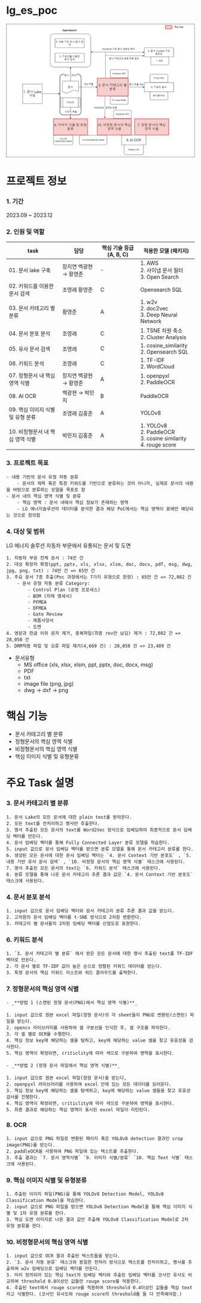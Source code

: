 # lg_es_poc

![LG_PoC 전체 프로세스](./png/LG_POC%20전체%20프로세스.png)

# 프로젝트 정보

### 1. 기간
2023.09 ~ 2023.12

### 2. 인원 및 역할

| **task**              | **담당**        | 핵심 기술 등급 (A, B, C) | 적용한 모델 (패키지)                                                              |
| --------------------- | ------------- | ------------------ | ------------------------------------------------------------------------- |
| 01. 문서 lake 구축        | 장지연 백광현 → 황영준 | -                  | 1. AWS  <br>2. 사이냅 문서 필터  <br>3. Open Search                              |
| 02. 키워드를 이용한 문서 검색    | 조영래 황영준       | C                  | Opensearch SQL                                                            |
| 03. 문서 카테고리 별 분류      | 황영준           | A                  | 1. w2v  <br>2. doc2vec  <br>3. Deep Neural Network                        |
| 04. 문서 분포 분석          | 조영래           | C                  | 1. TSNE 차원 축소  <br>2. Cluster Analysis                                    |
| 05. 유사 문서 검색          | 조영래           | C                  | 1. cosine_similarity  <br>2. Opensearch SQL                               |
| 06. 키워드 분석       | 조영래           | C                  | 1. TF-IDF  <br>2. WordCloud                                               |
| 07. 정형문서 내 핵심 영역 식별   | 장지연 백광현 → 황영준 | A                  | 1. openpyxl  <br>2. PaddleOCR                                             |
| 08. AI OCR            | 백광현 → 박민지     | B                  | PaddleOCR                                                                 |
| 09. 핵심 이미지 식별 및 유형 분류 | 조영래 김홍준       | A                  | YOLOv8                                                                    |
| 10. 비정형문서 내 핵심 영역 식별  | 박민지 김홍준       | A                  | 1. YOLOv8  <br>2. PaddleOCR  <br>3. cosine similarity  <br>4. rouge score |

### 3. 프로젝트 목표

    - 내용 기반의 문서 유형 자동 분류
        - 문서의 제목 혹은 특정 키워드를 기반으로 분류하는 것이 아니라, 실제로 문서의 내용을 바탕으로 분류하는 모델을 목표로 함
    - 문서 내의 핵심 영역 식별 및 분류
        - 핵심 영역 : 문서 내에서 핵심 정보가 존재하는 영역
        - LG 에너지솔루션의 데이터를 분석한 결과 해당 PoC에서는 핵심 영역이 표에만 해당되는 것으로 정의함

### 4. 대상 및 범위

LG 에너지 솔루션 자동차 부문에서 유통되는 문서 및 도면

    1. 자동차 부문 전체 문서 : 74만 건
    2. 대상 확장자 확정(ppt, pptx, xls, xlsx, xlsm, doc, docx, pdf, msg, dwg, jpg, png, txt) : 74만 건 => 65만 건
    3. 주요 문서 7종 추출(Poc 과정에서는 7가지 유형으로 한정) : 65만 건 => 72,082 건
        - 문서 유형 자동 분류 Category:
            - Control Plan (공정 프로세스)
            - BOM (자재 명세서)
            - PFMEA
            - DFMEA
            - Gate Review
            - 제품사양서
            - 도면
    4. 영문과 한글 이외 문자 제거, 중복파일(최종 rev만 남김) 제거 : 72,082 건 => 28,058 건
    5. DRM적용 파일 및 오류 파일 제거(4,669 건) : 28,058 건 => 23,489 건

- 문서유형
    - MS office (xls, xlsx, xlsm, ppt, pptx, doc, docx, msg)
    - PDF
    - txt
    - image file (png, jpg)
    - dwg → dxf → png

# 핵심 기능

- 문서 카테고리 별 분류
- 정형문서의 핵심 영역 식별
- 비정형문서의 핵심 영역 식별
- 핵심 이미지 식별 및 유형분류

# 주요 Task 설명

### 3. 문서 카테고리 별 분류

    1. 문서 Lake의 모든 문서에 대한 plain text를 받아온다.
    2. 모든 text를 전처리하고 명사만 추출한다.
    3. 명사 추출된 모든 문서의 text를 Word2Vec 방식으로 임베딩하여 최종적으로 문서 임베딩 벡터를 만든다.
    4. 문서 임베딩 벡터를 통해 Fully Connected Layer 분류 모델을 학습한다.
    5. input 값으로 문서 임베딩 벡터를 받으면 분류 모델을 통해 문서 카테고리 분류를 한다.
    6. 생성된 모든 문서에 대한 문서 임베딩 벡터는 `4. 문서 Context 기반 분포도` , `5. 내용 기반 유사 문서 검색` , `10. 비정형 문서의 핵심 영역 식별` 태스크에 사용된다.
    7. 명사 추출된 모든 문서의 text는 `6. 키워드 분석` 태스크에 사용된다.
    8. 분류 모델을 통해 나온 문서 카테고리 추론 결과 값은 `4. 문서 Context 기반 분포도` 태스크에 사용된다.

### 4. 문서 분포 분석

    1. input 값으로 문서 임베딩 벡터와 문서 카테고리 분류 추론 결과 값을 받는다.
    2. 고차원의 문서 임베딩 벡터를 t-SNE 방식으로 2차원 변환한다.
    3. 카테고리 별 문서들의 2차원 임베딩 벡터를 산점도로 표현한다.

### 6. 키워드 분석
    
    1. `3. 문서 카테고리 별 분류` 에서 받은 모든 문서에 대한 명사 추출된 text를 TF-IDF 벡터로 만든다.
    2. 각 문서 별로 TF-IDF 값이 높은 순으로 정렬된 키워드 데이터를 얻는다.
    3. 특정 문서의 핵심 키워드 리스트와 워드 클라우드를 출력한다.

### 7. 정형문서의 핵심 영역 식별

    - _**방법 1 (스캔된 정형 문서(PNG)에서 핵심 영역 식별)**_
    
    1. input 값으로 원본 excel 파일(정형 문서)의 각 sheet들이 PNG로 변환된(스캔된) 파일을 받는다.
    2. opencv 라이브러리를 사용하여 셀 구분선을 인식한 후, 셀 구조를 파악한다.
    3. 각 셀 별로 OCR를 수행한다.
    4. 핵심 정보 key에 해당하는 셀을 탐하고, key에 해당하는 value 셀을 찾고 유효성을 검사한다.
    5. 핵심 영역이 확정되면, criticlity에 따라 색으로 구분하여 영역을 표시한다.
    
    - _**방법 2 (정형 문서 파일에서 핵심 영역 식별)**_
    
    1. input 값으로 원본 excel 파일(정형 문서)을 받는다,
    2. openpyxl 라이브러리를 사용하여 excel 안에 있는 모든 데이터를 읽어온다.
    3. 핵심 정보 key에 해당하는 셀을 탐색하고, key에 해당하는 value 셀들을 찾고 유효성 검사를 진행한다.
    4. 핵심 영역이 확정되면, criticlity에 따라 색으로 구분하여 영역을 표시한다.
    5. 최종 결과로 해당하는 핵심 영역이 표시된 excel 파일이 리턴된다.

### 8. OCR

    1. input 값으로 PNG 파일로 변환된 페이지 혹은 YOLOv8 detection 결과인 crop image(PNG)를 받는다.
    2. paddleOCR을 사용하여 PNG 파일에 있는 텍스트를 추출한다.
    3. 추출 결과는 `7. 문서 영역식별` `9. 이미지 식별/분류` `10. 핵심 Text 식별` 태스크에 사용된다.

### 9. 핵심 이미지 식별 및 유형분류

    1. 추출된 이미지 파일(PNG)을 통해 YOLOv8 Detection Model, YOLOv8 Classification Model을 학습한다.
    2. input 값으로 PNG 파일을 받으면 YOLOv8 Detection Model을 통해 핵심 이미지 식별 및 1차 유형 분류를 한다.
    3. 핵심 도면 이미지로 나온 결과 값만 추출해 YOLOv8 Classification Model로 2차 유형 분류를 한다.

### 10. 비정형문서의 핵심 영역 식별

    1. input 값으로 OCR 결과 추출된 텍스트들을 받는다.
    2. `3. 문서 자동 분류` 태스크와 동일한 전처리 방식으로 텍스트를 전처리하고, 명사를 추출하여 w2v 임베딩으로 임베딩 벡터를 만든다.
    3. 미리 정의되어 있는 핵심 text의 임베딩 벡터와 추출된 임베딩 벡터를 코사인 유사도 비교하여 threshold 0.8이상인 값들만 rouge score를 적용한다.
    4. 추출된 text에서 rouge score를 적용하여 threshold 0.4이상인 값들을 핵심 text라고 식별한다. (코사인 유사도와 rouge score의 threshold를 둘 다 만족해야함.)
